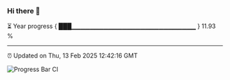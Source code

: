 ### Hi there 👋

⏳ Year progress { ███▁▁▁▁▁▁▁▁▁▁▁▁▁▁▁▁▁▁▁▁▁▁▁▁▁▁▁ } 11.93 %

---

⏰ Updated on Thu, 13 Feb 2025 12:42:16 GMT

![Progress Bar CI](https://github.com/ZhaoGui/ZhaoGui/workflows/Progress%20Bar%20CI/badge.svg)
